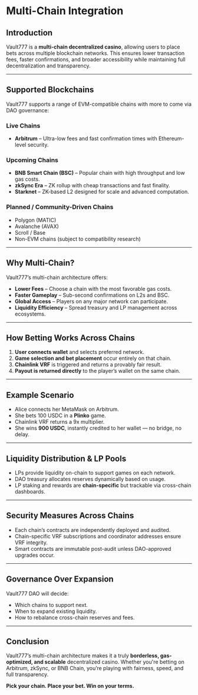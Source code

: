 # Multi-Chain Integration

## Introduction

Vault777 is a **multi-chain decentralized casino**, allowing users to place bets across multiple blockchain networks. This ensures lower transaction fees, faster confirmations, and broader accessibility while maintaining full decentralization and transparency.

---

## Supported Blockchains

Vault777 supports a range of EVM-compatible chains with more to come via DAO governance:

### Live Chains

- **Arbitrum** – Ultra-low fees and fast confirmation times with Ethereum-level security.

### Upcoming Chains

- **BNB Smart Chain (BSC)** – Popular chain with high throughput and low gas costs.
- **zkSync Era** – ZK rollup with cheap transactions and fast finality.
- **Starknet** – ZK-based L2 designed for scale and advanced computation.

### Planned / Community-Driven Chains

- Polygon (MATIC)
- Avalanche (AVAX)
- Scroll / Base
- Non-EVM chains (subject to compatibility research)

---

## Why Multi-Chain?

Vault777’s multi-chain architecture offers:

- **Lower Fees** – Choose a chain with the most favorable gas costs.
- **Faster Gameplay** – Sub-second confirmations on L2s and BSC.
- **Global Access** – Players on any major network can participate.
- **Liquidity Efficiency** – Spread treasury and LP management across ecosystems.

---

## How Betting Works Across Chains

1. **User connects wallet** and selects preferred network.
2. **Game selection and bet placement** occur entirely on that chain.
3. **Chainlink VRF** is triggered and returns a provably fair result.
4. **Payout is returned directly** to the player’s wallet on the same chain.

---

## Example Scenario

- Alice connects her MetaMask on Arbitrum.
- She bets 100 USDC in a **Plinko** game.
- Chainlink VRF returns a 9x multiplier.
- She wins **900 USDC**, instantly credited to her wallet — no bridge, no delay.

---

## Liquidity Distribution & LP Pools

- LPs provide liquidity on-chain to support games on each network.
- DAO treasury allocates reserves dynamically based on usage.
- LP staking and rewards are **chain-specific** but trackable via cross-chain dashboards.

---

## Security Measures Across Chains

- Each chain’s contracts are independently deployed and audited.
- Chain-specific VRF subscriptions and coordinator addresses ensure VRF integrity.
- Smart contracts are immutable post-audit unless DAO-approved upgrades occur.

---

## Governance Over Expansion

Vault777 DAO will decide:

- Which chains to support next.
- When to expand existing liquidity.
- How to rebalance cross-chain reserves and fees.

---

## Conclusion

Vault777’s multi-chain architecture makes it a truly **borderless, gas-optimized, and scalable** decentralized casino. Whether you're betting on Arbitrum, zkSync, or BNB Chain, you’re playing with fairness, speed, and full transparency.

**Pick your chain. Place your bet. Win on your terms.**
